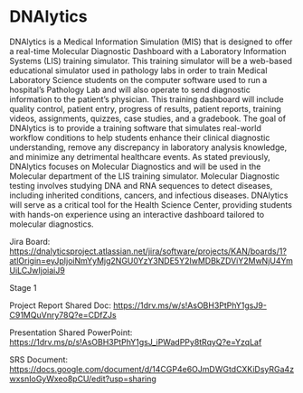 # DNAlytics

DNAlytics is a Medical Information Simulation (MIS) that is designed to offer a real-time Molecular Diagnostic Dashboard with a Laboratory Information Systems (LIS) training simulator. This training simulator will be a web-based educational simulator used in pathology labs in order to train Medical Laboratory Science students on the computer software used to run a hospital’s Pathology Lab and will also operate to send diagnostic information to the patient’s physician. This training dashboard will include quality control, patient entry, progress of results, patient reports, training videos, assignments, quizzes, case studies, and a gradebook. The goal of DNAlytics is to provide a training software that simulates real-world workflow conditions to help students enhance their clinical diagnostic understanding, remove any discrepancy in laboratory analysis knowledge, and minimize any detrimental healthcare events. As stated previously, DNAlytics focuses on Molecular Diagnostics and will be used in the Molecular department of the LIS training simulator. Molecular Diagnostic testing involves studying DNA and RNA sequences to detect diseases, including inherited conditions, cancers, and infectious diseases. DNAlytics will serve as  a critical tool for the Health Science Center, providing students with hands-on experience using an interactive dashboard tailored to molecular diagnostics. 

Jira Board: https://dnalyticsproject.atlassian.net/jira/software/projects/KAN/boards/1?atlOrigin=eyJpIjoiNmYyMjg2NGU0YzY3NDE5Y2IwMDBkZDViY2MwNjU4YmUiLCJwIjoiaiJ9

Stage 1

Project Report Shared Doc: https://1drv.ms/w/s!AsOBH3PtPhY1gsJ9-C91MQuVnry78Q?e=CDfZJs

Presentation Shared PowerPoint: https://1drv.ms/p/s!AsOBH3PtPhY1gsJ_iPWadPPy8tRqyQ?e=YzqLaf 

SRS Document: https://docs.google.com/document/d/14CGP4e6OJmDWGtdCXKiDsyRGa4zwxsnIoGyWxeo8pCU/edit?usp=sharing

